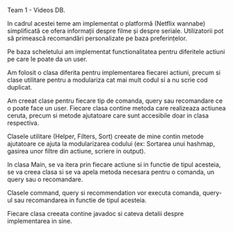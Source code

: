 Team 1 - Videos DB.

In cadrul acestei teme am implementat o platformă (Netflix wannabe) simplificată
    ce ofera informații despre filme și despre seriale. Utilizatorii pot să primească recomandări personalizate pe baza preferințelor.

Pe baza scheletului am implementat functionalitatea pentru diferitele actiuni pe care
    le poate da un user.

Am folosit o clasa diferita pentru implementarea fiecarei actiuni, precum si clase
    utilitare pentru a modulariza cat mai mult codul si a nu scrie cod duplicat.


Am creeat clase pentru fiecare tip de comanda, query sau recomandare ce o poate face
    un user. Fiecare clasa contine metoda care realizeaza actiunea ceruta, precum si metode ajutatoare care sunt accesibile doar in clasa respectiva.

Clasele utilitare (Helper, Filters, Sort) creeate de mine contin metode ajutatoare ce
    ajuta la modularizarea codului (ex: Sortarea unui hashmap, gasirea unor filtre din actiune, scriere in output).

In clasa Main, se va itera prin fiecare actiune si in functie de tipul acesteia,
    se va creea clasa si se va apela metoda necesara pentru o comanda, un query sau o recomandare.

Clasele command, query si recommendation vor executa  comanda, query-ul sau recomandarea in functie de tipul acesteia.

Fiecare clasa creeata contine javadoc si cateva detalii despre implementarea in sine. 




